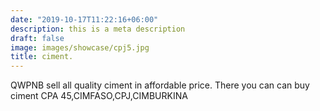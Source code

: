 ```yaml
---
date: "2019-10-17T11:22:16+06:00"
description: this is a meta description
draft: false
image: images/showcase/cpj5.jpg
title: ciment.
---
```


QWPNB sell all quality ciment in affordable price. There you can can buy  ciment CPA 45,CIMFASO,CPJ,CIMBURKINA